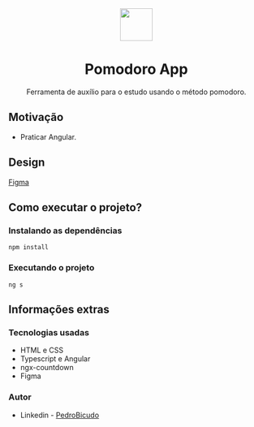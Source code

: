 <div align="center">
    <img src="https://user-images.githubusercontent.com/43938917/213491224-e8b67e94-68ad-4f81-b7fa-7f7be5e6d5da.png" width="64">
    <h1>Pomodoro App</h1>
    <p>Ferramenta de auxílio para o estudo usando o método pomodoro.</p>
</div>

## Motivação
- Praticar Angular.

## Design
[Figma](https://www.figma.com/file/Protiw6j7rn789weqD1pqR/Pomodo-App?node-id=1%3A197&t=oiWB6EIDC010Lu46-1)
## Como executar o projeto?
### Instalando as dependências
```shell
npm install
```
### Executando o projeto
```shell
ng s
```
## Informações extras
### Tecnologias usadas
- HTML e CSS
- Typescript e Angular
- ngx-countdown
- Figma
### Autor
- Linkedin - [PedroBicudo](https://www.linkedin.com/in/pedro-bicudo)
